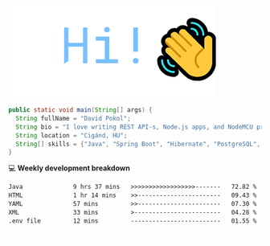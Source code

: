 ![Hi!](assets/images/hi.png)

```java
public static void main(String[] args) {
  String fullName = "David Pokol";
  String bio = "I love writing REST API-s, Node.js apps, and NodeMCU programs";
  String location = "Cigánd, HU";
  String[] skills = {"Java", "Spring Boot", "Hibernate", "PostgreSQL", "Git"};
}
```

💻 **Weekly development breakdown**
<!--START_SECTION:waka-->

```txt
Java              9 hrs 37 mins   >>>>>>>>>>>>>>>>>>-------   72.82 %
HTML              1 hr 14 mins    >>-----------------------   09.43 %
YAML              57 mins         >>-----------------------   07.30 %
XML               33 mins         >------------------------   04.28 %
.env file         12 mins         -------------------------   01.55 %
```

<!--END_SECTION:waka-->

![footer](assets/images/footer.png)
